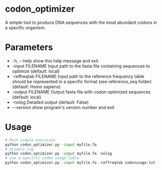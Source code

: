 # codon_optimizer
A simple tool to produce DNA sequences with the most abundant codons in a specific organism.

# Parameters
*  -h, --help            show this help message and exit
*  -input FILENAME          Input path to the fasta file containing sequences to
                        optimize (default: local)
*  -reffreqtab FILENAME
                        Input path to the reference frequency table should be represented in a specific format (see reference_seq folder) (default:
                        Homo sapiens)
*  -output FILENAME        Output fasta file with codon optimized sequences
                        (default: local)
*  -nolog                Detailed output (default: False)
*  --version             show program's version number and exit

 # Usage
 
 ```python
# Most simple execution
 python codon_optimizer.py -input myfile.fa
# disable log
python codon_optimizer.py -input myfile.fa -nolog
# use a specific codon usage table
python codon_optimizer.py -input myfile.fa -reffreqtab codonusage.txt
  ```

